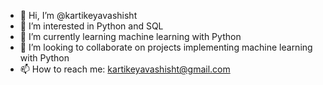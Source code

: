 - 👋 Hi, I’m @kartikeyavashisht
- 👀 I’m interested in Python and SQL
- 🌱 I’m currently learning machine learning with Python
- 💞️ I’m looking to collaborate on projects implementing machine learning with Python
- 📫 How to reach me: kartikeyavashisht@gmail.com

<!---
kartikeyavashisht/kartikeyavashisht is a ✨ special ✨ repository because its `README.md` (this file) appears on your GitHub profile.
You can click the Preview link to take a look at your changes.
--->
